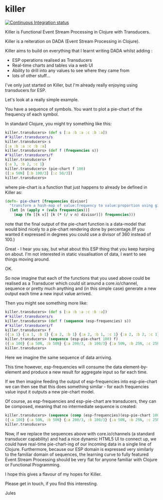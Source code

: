 # killer

[![Continuous Integration status](https://secure.travis-ci.org/JulesGosnell/killer.png)](http://travis-ci.org/JulesGosnell/killer)

Killer is Functional Event Stream Processing in Clojure with Transducers.

Killer is a reiteration on DADA (Event Stream Processing in Clojure).

Killer aims to build on everything that I learnt writing DADA whilst adding :

- ESP operations realised as Transducers
- Real-time charts and tables via a web UI
- Ability to drill into any values to see where they came from
- lots of other stuff...

I've only just started on Killer, but I'm already really enjoying
using transducers for ESP.

Let's look at a really simple example.

You have a sequence of symbols. You want to plot a pie-chart of the
frequency of each symbol.

In standard Clojure, you might try something like this:

```clojure
killer.transducers> (def s [:a :b :a :c :b :a])
#'killer.transducers/s
killer.transducers> s
[:a :b :a :c :b :a]
killer.transducers> (def f (frequencies s))
#'killer.transducers/f
killer.transducers> f
{:a 3, :b 2, :c 1}
killer.transducers> (pie-chart f 100)
([:a 50N] [:b 100/3] [:c 50/3])
killer.transducers>
```

where pie-chart is a function that just happens to already be defined in Killer as:

```clojure
(defn- pie-chart [frequencies divisor]
  "transform a hash-map of value:frequency to value:proportion using given divisor"
  (let [n (apply + (vals frequencies))]
    (map (fn [[k v]] [k (* (/ v n) divisor)]) frequencies)))
```

note that the final output of the pie-chart function is a data-model
that would bind nicely to a pie-chart rendering done by percentage.(If
you wanted it expressed in degrees you could use a divisor of 360
instead of 100.)

Great - I hear you say, but what about this ESP thing that you keep
harping on about. I'm not interested in static visualisation of data,
I want to see things moving around.

OK.

So now imagine that each of the functions that you used above could be
realised as a Transducer which could sit around a core.io/channel,
sequence or pretty much anything and (in this simple case) generate a
new output each time a new input value arrived.

Then you might see something more like:

```clojure
killer.transducers> (def s [:a :b :a :c :b :a])
#'killer.transducers/s
killer.transducers> (def f (sequence (esp-frequencies) s))
#'killer.transducers/f
killer.transducers> f
({:a 1} {:a 1, :b 1} {:a 2, :b 1} {:a 2, :b 1, :c 1} {:a 2, :b 2, :c 1} {:a 3, :b 2, :c 1})
killer.transducers> (sequence (esp-pie-chart 100) f)
({:a 100} {:a 50N, :b 50N} {:a 200/3, :b 100/3} {:a 50N, :b 25N, :c 25N} {:a 40N, :b 40N, :c 20N} {:a 50N, :b 100/3, :c 50/3})
killer.transducers>
```

Here we imagine the same sequence of data arriving.

This time however, esp-frequencies will consume the data
element-by-element and produce a new result for aggregate input so far
each time.

If we then imagine feeding the output of esp-frequencies into
esp-pie-chart we can then see that this does something similar - for
each frequencies value input it outputs a new pie-chart model.

Of course, as esp-frequencies and esp-pie-chart are transducers, they
can be composed, meaning that no intermediate sequence is created:

```clojure
killer.transducers> (sequence (comp (esp-frequencies)(esp-pie-chart 100)) s)
({:a 100} {:a 50N, :b 50N} {:a 200/3, :b 100/3} {:a 50N, :b 25N, :c 25N} {:a 40N, :b 40N, :c 20N} {:a 50N, :b 100/3, :c 50/3})
killer.transducers>
```

Now, if we replace the sequences above with core.io/channels (a
standard transducer capability) and had a nice dynamic HTML5 UI to
connect up, we could have real-time pie-chart-ing of our incoming data
in a single line of Clojure. Furthermore, because our ESP domain is
expressed very similarly to the familiar domain of sequences, the
learning curve to fully featured Event Stream Processing should be
very flat for anyone familiar with Clojure or Functional Programming.

I hope this gives a flavour of my hopes for Killer.

Please get in touch, if you find this interesting.


Jules
